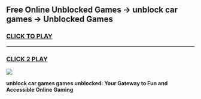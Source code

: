 
## Free Online Unblocked Games → unblock car games → Unblocked Games
<h3>
<a href="https://premium.freeplayer.one?title=unblock_car_games&ref=21F">CLICK TO PLAY</a></h3>
<hr>

<h3>
<a href="https://premium.freeplayer.one?title=unblock_car_games&ref=21F">CLICK 2 PLAY</a>
  
</h3>

<a href="https://premium.freeplayer.one?title=unblock_car_games&ref=21F/"><img src="https://clearcache.store/games.png"></a>


**unblock car games games unblocked: Your Gateway to Fun and Accessible Online Gaming**
